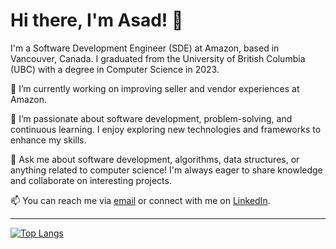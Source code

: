 # Hi there, I'm Asad! 👋

I'm a Software Development Engineer (SDE) at Amazon, based in Vancouver, Canada. I graduated from the University of British Columbia (UBC) with a degree in Computer Science in 2023.

🔭 I’m currently working on improving seller and vendor experiences at Amazon.

🌱 I’m passionate about software development, problem-solving, and continuous learning. I enjoy exploring new technologies and frameworks to enhance my skills.

💬 Ask me about software development, algorithms, data structures, or anything related to computer science! I'm always eager to share knowledge and collaborate on interesting projects.

📫 You can reach me via [email](mailto:asadrehandhorajiwala@email.com) or connect with me on [LinkedIn](https://www.linkedin.com/in/asad-dhorajiwala).

---

[![Top Langs](https://github-readme-stats-animeallstar.vercel.app/api/top-langs/?username=AnimeAllstar&layout=compact&text_color=718096&bg_color=ffffff00&border_color=99999950&langs_count=8&hide=html,TeX,Jupyter%20Notebook&exclude_repo=cpsc340)](https://github.com/AnimeAllstar)
